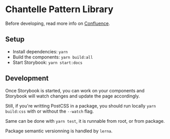 # Chantelle Pattern Library

Before developing, read more info on [Confluence](https://editionlingerie.atlassian.net/wiki/spaces/DLD/pages/574160964/Pattern+Library+Development).

## Setup

- Install dependencies: `yarn`
- Build the components: `yarn build:all`
- Start Storybook: `yarn start:docs`

## Development

Once Storybook is started, you can work on your components and Storybook will watch changes and update the page accordingly.

Still, if you're writting PostCSS in a package, you should run locally `yarn build:css` with or without the `--watch` flag.

Same can be done with `yarn test`, it is runnable from root, or from package.

Package semantic versionning is handled by `lerna`.
